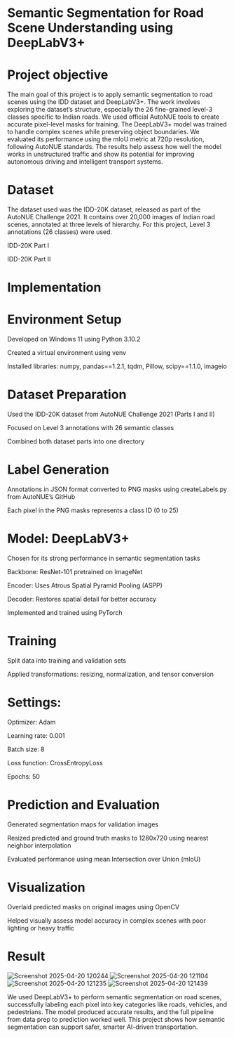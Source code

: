 # Semantic Segmentation for Road Scene Understanding using DeepLabV3+
# Project objective
The main goal of this project is to apply semantic segmentation to road scenes using the IDD dataset and DeepLabV3+. The work involves exploring the dataset’s structure, especially the 26 fine-grained level-3 classes specific to Indian roads. We used official AutoNUE tools to create accurate pixel-level masks for training. The DeepLabV3+ model was trained to handle complex scenes while preserving object boundaries. We evaluated its performance using the mIoU metric at 720p resolution, following AutoNUE standards. The results help assess how well the model works in unstructured traffic and show its potential for improving autonomous driving and intelligent transport systems.
# Dataset
The dataset used was the IDD-20K dataset, released as part of the AutoNUE Challenge 2021. It contains over 20,000 images of Indian road scenes, annotated at three levels of hierarchy. For this project, Level 3 annotations (26 classes) were used.

IDD-20K Part I

IDD-20K Part II

# Implementation
# Environment Setup

Developed on Windows 11 using Python 3.10.2


Created a virtual environment using venv


Installed libraries: numpy, pandas==1.2.1, tqdm, Pillow, scipy==1.1.0, imageio

# Dataset Preparation

Used the IDD-20K dataset from AutoNUE Challenge 2021 (Parts I and II)


Focused on Level 3 annotations with 26 semantic classes


Combined both dataset parts into one directory

# Label Generation

Annotations in JSON format converted to PNG masks using createLabels.py from AutoNUE’s GitHub


Each pixel in the PNG masks represents a class ID (0 to 25)


# Model: DeepLabV3+

Chosen for its strong performance in semantic segmentation tasks


Backbone: ResNet-101 pretrained on ImageNet


Encoder: Uses Atrous Spatial Pyramid Pooling (ASPP)


Decoder: Restores spatial detail for better accuracy


Implemented and trained using PyTorch

# Training

Split data into training and validation sets


Applied transformations: resizing, normalization, and tensor conversion


# Settings:

Optimizer: Adam


Learning rate: 0.001


Batch size: 8


Loss function: CrossEntropyLoss


Epochs: 50


# Prediction and Evaluation

Generated segmentation maps for validation images


Resized predicted and ground truth masks to 1280x720 using nearest neighbor interpolation


Evaluated performance using mean Intersection over Union (mIoU)


# Visualization

Overlaid predicted masks on original images using OpenCV


Helped visually assess model accuracy in complex scenes with poor lighting or heavy traffic

# Result

![Screenshot 2025-04-20 120244](https://github.com/user-attachments/assets/31807573-6ff3-4f9f-b9fb-bd15b4069bf9)
![Screenshot 2025-04-20 121104](https://github.com/user-attachments/assets/a590cbe9-55cd-4fbe-a70a-ce2d611074e6)
![Screenshot 2025-04-20 121235](https://github.com/user-attachments/assets/c08dea92-36ae-42f2-b298-19795b6402ba)
![Screenshot 2025-04-20 121439](https://github.com/user-attachments/assets/4599c479-5886-4cfa-b543-628aae2ce12f)


We used DeepLabV3+ to perform semantic segmentation on road scenes, successfully labeling each pixel into key categories like roads, vehicles, and pedestrians. The model produced accurate results, and the full pipeline from data prep to prediction worked well. This project shows how semantic segmentation can support safer, smarter AI-driven transportation.











